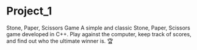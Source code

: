 # Project_1
Stone, Paper, Scissors Game  A simple and classic Stone, Paper, Scissors game developed in C++. Play against the computer, keep track of scores, and find out who the ultimate winner is. 🏆
